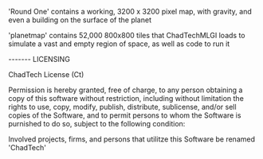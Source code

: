 'Round One' contains a working, 3200 x 3200 pixel map, with gravity, and even a building on the surface of the planet

'planetmap' contains 52,000 800x800 tiles that ChadTechMLGI loads to simulate a vast and empty region of space, as well as code to run it

------- LICENSING

ChadTech License (Ct)

Permission is hereby granted, free of charge, to any person obtaining a copy of this software without restriction, including without limitation the rights to use, copy, modify, publish, distribute, sublicense, and/or sell copies of the Software, and to permit persons to whom the Software is purnished to do so, subject to the following condition:

Involved projects, firms, and persons that utilitze this Software be renamed 'ChadTech'
